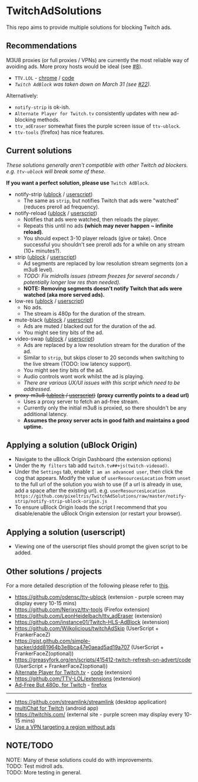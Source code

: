 # TwitchAdSolutions

This repo aims to provide multiple solutions for blocking Twitch ads.

## Recommendations

M3U8 proxies (or full proxies / VPNs) are currently the most reliable way of avoiding ads. More proxy hosts would be ideal (see [#8](https://github.com/pixeltris/TwitchAdSolutions/issues/8)).

- `TTV.LOL` - [chrome](https://chrome.google.com/webstore/detail/ttv-lol/ofbbahodfeppoklmgjiokgfdgcndngjm) / [code](https://github.com/TTV-LOL/extensions)
- *`Twitch AdBlock` was taken down on March 31 (see [#22](https://github.com/pixeltris/TwitchAdSolutions/issues/22)).*

Alternatively:

- `notify-strip` is ok-ish.
- `Alternate Player for Twitch.tv` consistently updates with new ad-blocking methods.
- `ttv_adEraser` somewhat fixes the purple screen issue of `ttv-ublock`.
- `ttv-tools` (firefox) has nice features.

## Current solutions

*These solutions generally aren't compatible with other Twitch ad blockers. e.g. `ttv-ublock` will break some of these.*

**If you want a perfect solution, please use** `Twitch AdBlock`.

- notify-strip ([ublock](https://github.com/pixeltris/TwitchAdSolutions/raw/master/notify-strip/notify-strip-ublock-origin.js) / [userscript](https://github.com/pixeltris/TwitchAdSolutions/raw/master/notify-strip/notify-strip.user.js))
  - The same as `strip`, but notifies Twitch that ads were "watched" (reduces preroll ad frequency).
- notify-reload ([ublock](https://github.com/pixeltris/TwitchAdSolutions/raw/master/notify-reload/notify-reload-ublock-origin.js) / [userscript](https://github.com/pixeltris/TwitchAdSolutions/raw/master/notify-reload/notify-reload.user.js))
  - Notifies that ads were watched, then reloads the player.
  - Repeats this until no ads **(which may never happen ~ infinite reload)**.
  - You should expect 3-10 player reloads (give or take). Once successful you shouldn't see preroll ads for a while on any stream (10+ minutes?).
- strip ([ublock](https://github.com/pixeltris/TwitchAdSolutions/raw/master/strip/strip-ublock-origin.js) / [userscript](https://github.com/pixeltris/TwitchAdSolutions/raw/master/strip/strip.user.js))
  - Ad segments are replaced by low resolution stream segments (on a m3u8 level).
  - *TODO: Fix midrolls issues (stream freezes for several seconds / potentially longer low res than needed).*
  - **NOTE: Removing segments doesn't notify Twitch that ads were watched (aka more served ads).**
- low-res ([ublock](https://github.com/pixeltris/TwitchAdSolutions/raw/master/low-res/low-res-ublock-origin.js) / [userscript](https://github.com/pixeltris/TwitchAdSolutions/raw/master/low-res/low-res.user.js))
  - No ads.
  - The stream is 480p for the duration of the stream.
- mute-black ([ublock](https://github.com/pixeltris/TwitchAdSolutions/raw/master/mute-black/mute-black-ublock-origin.js) / [userscript](https://github.com/pixeltris/TwitchAdSolutions/raw/master/mute-black/mute-black.user.js))
  - Ads are muted / blacked out for the duration of the ad.
  - You might see tiny bits of the ad.
- video-swap ([ublock](https://github.com/pixeltris/TwitchAdSolutions/raw/master/video-swap/video-swap-ublock-origin.js) / [userscript](https://github.com/pixeltris/TwitchAdSolutions/raw/master/video-swap/video-swap.user.js))
  - Ads are replaced by a low resolution stream for the duration of the ad.
  - Similar to `strip`, but skips closer to 20 seconds when switching to the live stream (TODO: low latency support).
  - You might see tiny bits of the ad.
  - Audio controls wont work whilst the ad is playing.
  - *There are various UX/UI issues with this script which need to be addressed.*
- ~~proxy-m3u8 ([ublock](https://github.com/pixeltris/TwitchAdSolutions/raw/master/proxy-m3u8/proxy-m3u8-ublock-origin.js) / [userscript](https://github.com/pixeltris/TwitchAdSolutions/raw/master/proxy-m3u8/proxy-m3u8.user.js))~~ **(proxy currently points to a dead url)**
  - Uses a proxy server to fetch an ad-free stream.
  - Currently only the initial m3u8 is proxied, so there shouldn't be any additional latency.
  - **Assumes the proxy server acts in good faith and maintains a good uptime.**

## Applying a solution (uBlock Origin)

- Navigate to the uBlock Origin Dashboard (the extension options)
- Under the `My filters` tab add `twitch.tv##+js(twitch-videoad)`.
- Under the `Settings` tab, enable `I am an advanced user`, then click the cog that appears. Modify the value of `userResourcesLocation` from `unset` to the full url of the solution you wish to use (if a url is already in use, add a space after the existing url). e.g. `userResourcesLocation https://github.com/pixeltris/TwitchAdSolutions/raw/master/notify-strip/notify-strip-ublock-origin.js` 
- To ensure uBlock Origin loads the script I recommend that you disable/enable the uBlock Origin extension (or restart your browser).

## Applying a solution (userscript)

- Viewing one of the userscript files should prompt the given script to be added.

## Other solutions / projects

For a more detailed description of the following please refer to [this](other-solutions.md).

- https://github.com/odensc/ttv-ublock (extension - purple screen may display every 10-15 mins)
- https://github.com/Nerixyz/ttv-tools (Firefox extension)
- https://github.com/LeonHeidelbach/ttv_adEraser (extension)
- https://github.com/instance01/Twitch-HLS-AdBlock (extension)
- https://github.com/Wilkolicious/twitchAdSkip (UserScript + FrankerFaceZ)
- https://gist.github.com/simple-hacker/ddd81964b3e8bca47e0aead5ad19a707 (UserScript + FrankerFaceZ(optional))
- https://greasyfork.org/en/scripts/415412-twitch-refresh-on-advert/code (UserScript + FrankerFaceZ(optional))
- [Alternate Player for Twitch.tv](https://chrome.google.com/webstore/detail/bhplkbgoehhhddaoolmakpocnenplmhf) - [code](https://robwu.nl/crxviewer/?crx=bhplkbgoehhhddaoolmakpocnenplmhf&qf=player.js) (extension)
- https://github.com/TTV-LOL/extensions (extension)
- [Ad-Free But 480p, for Twitch](https://gist.github.com/saucettv/06c470c4150398d4505381bfad67bf0b) - [firefox](https://addons.mozilla.org/en-GB/firefox/addon/ad-free-but-480p-for-twitch/)

---

- https://github.com/streamlink/streamlink (desktop application)
- [multiChat for Twitch](https://play.google.com/store/apps/details?id=org.mchatty) (android app)
- https://twitchls.com/ (external site - purple screen may display every 10-15 mins)
- [Use a VPN targeting a region without ads](https://reddit.com/r/Twitch/comments/kisdsy/i_did_a_little_test_regarding_ads_on_twitch_and/)

## NOTE/TODO

NOTE: Many of these solutions could do with improvements.  
TODO: Test midroll ads.  
TODO: More testing in general.  
